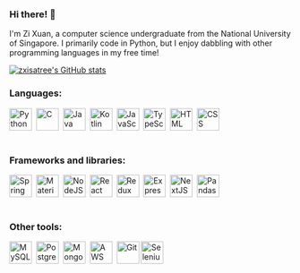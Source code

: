 ### Hi there! 👋

I'm Zi Xuan, a computer science undergraduate from the National University of Singapore. I primarily code in Python, but I enjoy dabbling with other programming languages in my free time!

[![zxisatree's GitHub stats](https://github-readme-stats.vercel.app/api?username=zxisatree&show_icons=true&theme=transparent)](https://github.com/anuraghazra/github-readme-stats)
<!-- [![zxisatree's top languages](https://github-readme-stats.vercel.app/api/top-langs/?username=zxisatree&layout=donut-vertical)](https://github.com/anuraghazra/github-readme-stats) -->

<body>
    <div class="container">
        <h3>Languages:</h3>
        <div class="iconGroup">
            <img src="https://cdn.jsdelivr.net/gh/devicons/devicon/icons/python/python-original.svg" title="Python"
                alt="Python" width="40" height="40" />&nbsp;
            <img src="https://cdn.jsdelivr.net/gh/devicons/devicon/icons/c/c-original.svg" title="C" alt="C" width="40"
                height="40" />&nbsp;
            <img src="https://cdn.jsdelivr.net/gh/devicons/devicon/icons/java/java-original.svg" title="Java" alt="Java"
                width="40" height="40" />&nbsp;
            <img src="https://cdn.jsdelivr.net/gh/devicons/devicon/icons/kotlin/kotlin-original.svg" title="Kotlin"
                alt="Kotlin" width="40" height="40" />&nbsp;
            <img src="https://cdn.jsdelivr.net/gh/devicons/devicon/icons/javascript/javascript-original.svg"
                title="JavaScript" alt="JavaScript" width="40" height="40" />&nbsp;
            <img src="https://cdn.jsdelivr.net/gh/devicons/devicon/icons/typescript/typescript-original.svg"
                title="TypeScript" alt="TypeScript" width="40" height="40" />&nbsp;
            <img src="https://cdn.jsdelivr.net/gh/devicons/devicon/icons/html5/html5-original.svg" title="HTML5"
                alt="HTML" width="40" height="40" />&nbsp;
            <img src="https://cdn.jsdelivr.net/gh/devicons/devicon/icons/css3/css3-plain.svg" title="CSS3" alt="CSS"
                width="40" height="40" />&nbsp;
        </div>
        <br />
        <h3>Frameworks and libraries:</h3>
        <div class="iconGroup">
            <img src="https://cdn.jsdelivr.net/gh/devicons/devicon/icons/spring/spring-original.svg" title="Spring"
                alt="Spring" width="40" height="40" />&nbsp;
            <img src="https://cdn.jsdelivr.net/gh/devicons/devicon/icons/materialui/materialui-original.svg"
                title="Material UI" alt="Material UI" width="40" height="40" />&nbsp;
            <img src="https://cdn.jsdelivr.net/gh/devicons/devicon/icons/nodejs/nodejs-original.svg" title="NodeJS"
                alt="NodeJS" width="40" height="40" />&nbsp;
            <img src="https://cdn.jsdelivr.net/gh/devicons/devicon/icons/react/react-original.svg" title="React"
                alt="React" width="40" height="40" />&nbsp;
            <img src="https://cdn.jsdelivr.net/gh/devicons/devicon/icons/redux/redux-original.svg" title="Redux"
                alt="Redux" width="40" height="40" />&nbsp;
            <img src="https://cdn.jsdelivr.net/gh/devicons/devicon/icons/express/express-original.svg" title="Express"
                alt="Express" width="40" height="40" />&nbsp;
            <img src="https://cdn.jsdelivr.net/gh/devicons/devicon/icons/nextjs/nextjs-original.svg" title="NextJS"
                alt="NextJS" width="40" height="40" />&nbsp;
            <img src="https://cdn.jsdelivr.net/gh/devicons/devicon@latest/icons/pandas/pandas-original.svg" title="Pandas"
                alt="Pandas" width="40" height="40" />&nbsp;
        </div>
        <br />
        <h3>Other tools:</h3>
        <div class="iconGroup">
            <img src="https://cdn.jsdelivr.net/gh/devicons/devicon/icons/mysql/mysql-original.svg" title="MySQL"
                alt="MySQL" width="40" height="40" />&nbsp;
            <img src="https://cdn.jsdelivr.net/gh/devicons/devicon/icons/postgresql/postgresql-original.svg"
                title="PostgreSQL" alt="PostgreSQL" width="40" height="40" />&nbsp;
            <img src="https://cdn.jsdelivr.net/gh/devicons/devicon/icons/mongodb/mongodb-original.svg" title="MongoDB"
                alt="MongoDB" width="40" height="40" />&nbsp;
            <img src="https://cdn.jsdelivr.net/gh/devicons/devicon@latest/icons/amazonwebservices/amazonwebservices-original-wordmark.svg"
                title="AWS" alt="AWS" width="40" height="40" />&nbsp;
            <img src="https://cdn.jsdelivr.net/gh/devicons/devicon/icons/git/git-original.svg" title="Git" alt="Git"
                width="40" height="40" />
            <img src="https://cdn.jsdelivr.net/gh/devicons/devicon/icons/selenium/selenium-original.svg"
                title="Selenium" alt="Selenium" width="40" height="40" />
        </div>
    </div>
</body>
